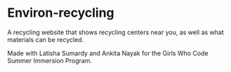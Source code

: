 # Environ-recycling

A recycling website that shows recycling centers near you, as well as what materials can be recycled.



Made with Latisha Sumardy and Ankita Nayak for the Girls Who Code Summer Immersion Program.
